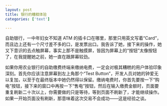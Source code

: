 ```yaml
---
layout: post
title: 银行的糟糕体验
categories: ['text']

---
```


自助银行，一中年妇女不知道 ATM 的插卡口在哪里，那里只用英文写着“Card”，而且边上还有一个尺寸差不多的口，是发票出口。我告诉了她，接下来的操作，她又下意识的去点触屏幕，事实上那不是触摸屏，皆因为屏幕上的“按钮”太像按钮了，在我提醒她之前，她一直在跟屏幕较劲。

如果你用农业银行的自助缴费终端来缴纳电费，一定会对极其糟糕的用户体验印象深刻。首先你应该注意屏幕到左上角那个“Test Button”，开发人员对她的钟爱无以复加，以至于在最终版本中她仍然得以保留。缴纳电费时，你首先要按一下“购电”按钮，接下来的窗口中再按一下“售电”按钮，然后在输入缴费金额时，页面要重复刷新二十次以上，你需要做的只是等待，等到页面不刷新了，才能继续操作。如果一开始页面没有刷新，那意味着这次交易不会成功——这是经验之谈。